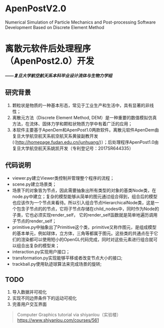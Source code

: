 # ApenPostV2.0
Numerical Simulation of Particle Mechanics and Post-processing Software Development Based on Discrete Element Method

# 离散元软件后处理程序 （ApenPost2.0）开发
***——复旦大学航空航天系本科毕业设计流体与生物力学组***
## 研究背景
1. 颗粒状是物质的一种基本形态，常见于工业生产和生活中，具有显著的非线性；
2. 离散元方法（Discrete Element Method, DEM）是一种重要的数值模拟仿真方法，在流体、固体力学和颗粒状物质力学中有着广泛的应用；
3. 本软件主要基于ApenDem和ApenPost1.0两款软件。离散元软件ApenDem由复旦大学航空航天系航空航天系黄骏副教开发(（http://homepage.fudan.edu.cn/junhuang/)）；后处理程序ApenPost1.0由复旦大学航空航天系姚凯开发（专利登记号：2017SR644335）

## 代码说明
- viewer.py建立Viewer类控制并管理整个程序的流程；
- scene.py建立场景类；
- 场景下的对象皆为节点，因此需要抽象出所有类型的对象的基类Node类，在node.py中建立；复杂的模型能够从简单的图元通过组合得到，组合后的模型也应该作为一个节点来看待。所以引入组合节点HierarchicalNode类，这是一个包含子节点的的节点，它将子节点存储在child_nodes中，同时作为Node的子类，它也必须实现render_self， 它的render_self函数就是简单地遍历调用子节点的render_self；
- primitive.py中抽象出了Primitive这个类，primitive又称作图元，是组成模型的基本单元，例如球体，立方体，三角等都属于图元。这些类的共通点在于它们的渲染都可以使用短小的OpenGL代码完成，同时对这些元素进行组合就可以组合出复杂的模型来；
- interaction.py实现用户接口；
- transformation.py实现能够平移或者改变节点大小的接口;
- trackball.py使用轨迹球算法来完成场景的旋转;

## TODO
1. 导入数据并可视化
2. 实现不同边界条件下的运动可视化
3. 完善用户交互界面

>Computer Graphics tutorial via shiyanlou（实验楼） https://www.shiyanlou.com/courses/561
